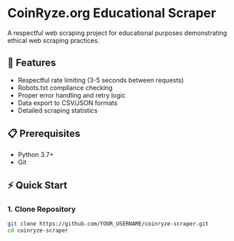 # CoinRyze.org Educational Scraper

A respectful web scraping project for educational purposes demonstrating ethical web scraping practices.

## 🚀 Features
- Respectful rate limiting (3-5 seconds between requests)
- Robots.txt compliance checking
- Proper error handling and retry logic
- Data export to CSV/JSON formats
- Detailed scraping statistics

## 📋 Prerequisites
- Python 3.7+
- Git

## ⚡ Quick Start

### 1. Clone Repository
```bash
git clone https://github.com/YOUR_USERNAME/coinryze-scraper.git
cd coinryze-scraper
